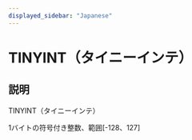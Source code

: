```yaml
---
displayed_sidebar: "Japanese"
---
```


# TINYINT（タイニーインテ）

## 説明

TINYINT（タイニーインテ）

1バイトの符号付き整数、範囲[-128、127]